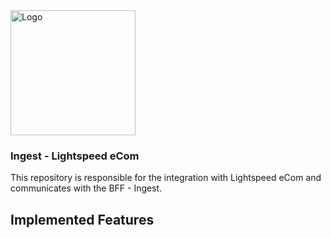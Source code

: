 <img src="https://bon-core-files.ams3.digitaloceanspaces.com/logo-name-white.png" alt="Logo" width="200" />

### Ingest - Lightspeed eCom
This repository is responsible for the integration with Lightspeed eCom and communicates with the BFF - Ingest. 

## Implemented Features

